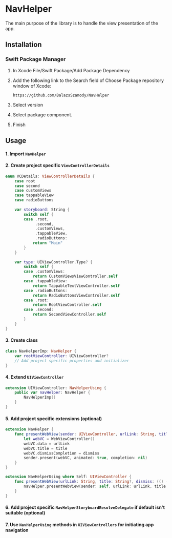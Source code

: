 # NavHelper

The main purpose of the library is to handle the view presentation of the app.

## Installation

### Swift Package Manager

1. In Xcode File/Swift Package/Add Package Dependency
2. Add the following link to the Search field of Choose Package repository window of Xcode:

	```
	https://github.com/BalazsSzamody/NavHelper
	```
3. Select version
4. Select package component.
5. Finish

## Usage

#### 1. Import `NavHelper`

#### 2. Create project specific `ViewControllerDetails`
```Swift
enum VCDetails: ViewControllerDetails {
    case root
    case second
    case customViews
    case tappableView
    case radioButtons
    
    var storyboard: String {
        switch self {
        case .root,
             .second,
             .customViews,
             .tappableView,
             .radioButtons:
            return "Main"
        }
    }
    
    var type: UIViewController.Type? {
        switch self {
        case .customViews:
            return CustomViewsViewController.self
        case .tappableView:
            return TappableTextViewController.self
        case .radioButtons:
            return RadioButtonsViewController.self
        case .root:
            return RootViewController.self
        case .second:
            return SecondViewController.self
        }
    }
}
```

#### 3. Create class

```Swift
class NavHelperImp: NavHelper {
    var rootViewController: UIViewController?
    // Add project specific properties and initializer
}
```

#### 4. Extend `UIViewController`

```Swift
extension UIViewController: NavHelperUsing {
    public var navHelper: NavHelper {
        NavHelperImp()
    }
}
```

#### 5. Add project specific extensions (optional)

```Swift
extension NavHelper {
    func presentWebView(sender: UIViewController, urlLink: String, title: String?, dismiss: (() -> Void)?) {
        let webVC = WebViewController()
        webVC.data = urlLink
        webVC.title = title
        webVC.dismissCompletion = dismiss
        sender.present(webVC, animated: true, completion: nil)
    }
}

extension NavHelperUsing where Self: UIViewController {
    func presentWebView(urlLink: String, title: String?, dismiss: (() -> Void)?) {
        navHelper.presentWebView(sender: self, urlLink: urlLink, title: title, dismiss: dismiss)
    }
}
```

#### 6. Add project specific `NavHelperStoryboardResolveDelegate` if default isn't suitable (optional)

#### 7. Use `NavHelperUsing` methods in `UIViewControllers` for initiating app navigation

